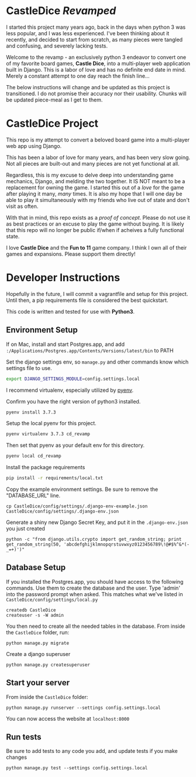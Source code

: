 # CastleDice _Revamped_

I started this project many years ago, back in the days when python 3 was less popular, and I was
less experienced.  I've been thinking about it recently, and decided to start from scratch, as many
pieces were tangled and confusing, and severely lacking tests.

Welcome to the revamp - an exclusively python 3 endeavor to convert one of my favorite board games,
**Castle Dice**, into a multi-player web application built in Django.  This is a labor of love and
has no definite end date in mind.  Merely a constant attempt to one day reach the finish line...

The below instructions will change and be updated as this project is transitioned.  I do not
promise their accuracy nor their usability.  Chunks will be updated piece-meal as I get to them.

# CastleDice Project

This repo is my attempt to convert a beloved board game into a multi-player web app using Django.

This has been a labor of love for many years, and has been very slow going.  Not all pieces are built-out and many pieces are not yet functional at all.

Regardless, this is my excuse to delve deep into understanding game mechanics, Django, and melding the two together.  It IS NOT meant to be a replacement for owning the game.  I started this out of a _love_ for the game after playing it many, _many_ times.  It is also my hope that I will one day be able to play it simultaneously with my friends who live out of state and don't visit as often.

With that in mind, this repo exists as a _proof of concept_.  Please do not use it as best practices or an excuse to play the game without buying.  It is likely that this repo will no longer be public if/when if acheives a fully functional state.

I love **Castle Dice** and the **Fun to 11** game company.  I think I own all of their games and expansions.  Please support them directly!

# Developer Instructions

Hopefully in the future, I will commit a vagrantfile and setup for this project.  Until then, a pip requirements file is considered the best quickstart.

This code is written and tested for use with **Python3**.

## Environment Setup

If on Mac, install and start Postgres.app, and add `:/Applications/Postgres.app/Contents/Versions/latest/bin` to PATH

Set the django settings env, so `manage.py` and other commands know which settings file to use.

```bash
export DJANGO_SETTINGS_MODULE=config.settings.local
```

I recommend virtualenv, especially utilized by [pyenv](https://github.com/pyenv/pyenv#homebrew-on-macos).

Confirm you have the right version of python3 installed.

```bash
pyenv install 3.7.3
```

Setup the local pyenv for this project.

```bash
pyenv virtualenv 3.7.3 cd_revamp
```

Then set that pyenv as your default env for this directory.
```bash
pyenv local cd_revamp
```

Install the package requirements

```bash
pip install -r requirements/local.txt
```

Copy the example environment settings.  Be sure to remove the "DATABASE_URL" line.

```
cp CastleDice/config/settings/.django-env-example.json CastleDice/config/settings/.django-env.json 
```

Generate a shiny new Django Secret Key, and put it in the `.django-env.json` you just created

```
python -c "from django.utils.crypto import get_random_string; print get_random_string(50, 'abcdefghijklmnopqrstuvwxyz0123456789\!@#$%^&*(-_=+)')"
```

## Database Setup

If you installed the Postgres.app, you should have access to the following commands.  Use them to create the database and the user.  Type 'admin' into the password prompt when asked. This matches what we've listed in `CastleDice/config/settings/local.py`

```
createdb CastleDice
createuser -s -W admin
```

You then need to create all the needed tables in the database. From inside the `CastleDice` folder, run:

```
python manage.py migrate
```

Create a django superuser

```
python manage.py createsuperuser
```

## Start your server

From inside the `CastleDice` folder:

```
python manage.py runserver --settings config.settings.local
```

You can now access the website at `localhost:8000`

## Run tests

Be sure to add tests to any code you add, and update tests if you make changes

```
python manage.py test --settings config.settings.local
```
